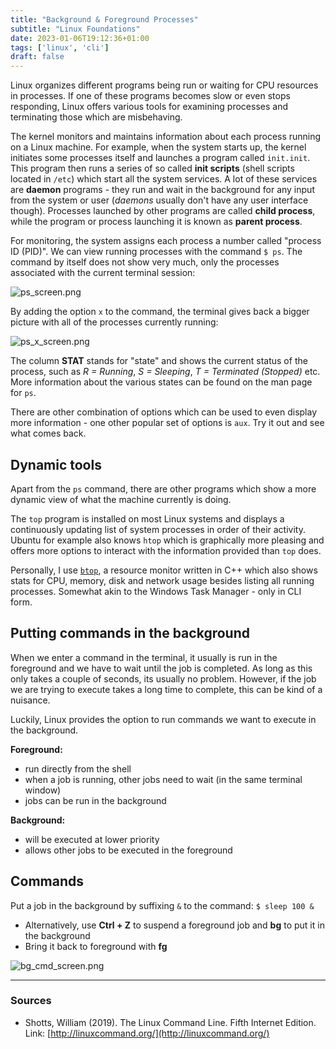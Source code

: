 ```yaml
---
title: "Background & Foreground Processes"
subtitle: "Linux Foundations"
date: 2023-01-06T19:12:36+01:00
tags: ['linux', 'cli']
draft: false
---
```

Linux organizes different programs being run or waiting for CPU resources in processes. If one of these programs becomes slow or even stops responding, Linux offers various tools for examining processes and terminating those which are misbehaving.

<!--more-->

The kernel monitors and maintains information about each process running on a Linux machine. For example, when the system starts up, the kernel initiates some processes itself and launches a program called `init.init`. This program then runs a series of so called **init scripts** (shell scripts located in `/etc`) which start all the system services. A lot of these services are **daemon** programs - they run and wait in the background for any input from the system or user (*daemons* usually don't have any user interface though). Processes launched by other programs are called **child process**, while the program or process launching it is known as **parent process**.

For monitoring, the system assigns each process a number called "process ID (PID)". We can view running processes with the command `$ ps`. The command by itself does not show very much, only the processes associated with the current terminal session:

![ps_screen.png](/img/ps_screen.png)

By adding the option `x` to the command, the terminal gives back a bigger picture with all of the processes currently running:

![ps_x_screen.png](/img/ps_x_screen.png)

The column **STAT** stands for "state" and shows the current status of the process, such as *R = Running*, *S = Sleeping*, *T = Terminated (Stopped)* etc. More information about the various states can be found on the man page for `ps`.

There are other combination of options which can be used to even display more information - one other popular set of options is `aux`. Try it out and see what comes back.

## Dynamic tools
Apart from the `ps` command, there are other programs which show a more dynamic view of what the machine currently is doing.

The `top` program is installed on most Linux systems and displays a continuously updating list of system processes in order of their activity. Ubuntu for example also knows `htop` which is graphically more pleasing and offers more options to interact with the information provided than `top` does.

Personally, I use [`btop`](https://github.com/aristocratos/btop), a resource monitor written in C++ which also shows stats for CPU, memory, disk and network usage besides listing all running processes. Somewhat akin to the Windows Task Manager - only in CLI form.

## Putting commands in the background

When we enter a command in the terminal, it usually is run in the foreground and we have to wait until the job is completed. As long as this only takes a couple of seconds, its usually no problem. However, if the job we are trying to execute takes a long time to complete, this can be kind of a nuisance.

Luckily, Linux provides the option to run commands we want to execute in the background.

**Foreground:**
* run directly from the shell
* when a job is running, other jobs need to wait (in the same terminal window)
* jobs can be run in the background

**Background:**
* will be executed at lower priority
* allows other jobs to be executed in the foreground

## Commands

Put a job in the background by suffixing `&` to the command:
`$ sleep 100 &`

* Alternatively, use **Ctrl + Z** to suspend a foreground job and **bg** to put it in the background
* Bring it back to foreground with **fg**

![bg_cmd_screen.png](/img/bg_cmd_screen.png)

***

### Sources
* Shotts, William (2019). The Linux Command Line. Fifth Internet Edition.
Link: [http://linuxcommand.org/](http://linuxcommand.org/)